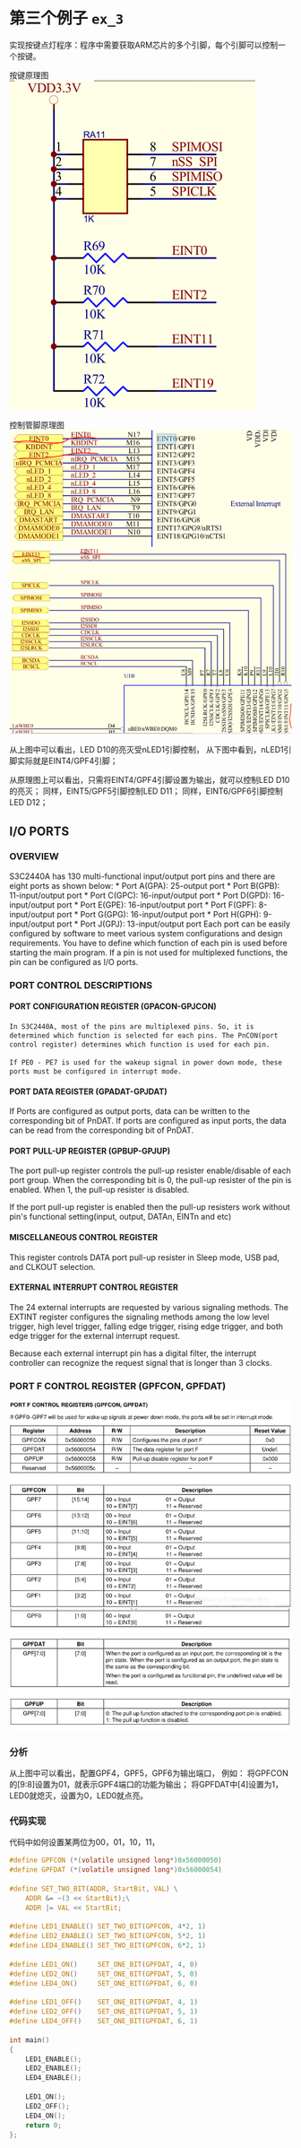 # 第三个例子 `ex_3`
实现按键点灯程序：程序中需要获取ARM芯片的多个引脚，每个引脚可以控制一个按键。

按键原理图
![按键原理图](https://github.com/kongdehua/uboot/raw/master/stage1/ex_3/image/switch.png "按键原理图")

控制管脚原理图
![控制管脚原理图](https://github.com/kongdehua/uboot/raw/master/stage1/ex_3/image/gpio_INT_0_2.png "控制管脚原理图")
![控制管脚原理图](https://github.com/kongdehua/uboot/raw/master/stage1/ex_3/image/gpio_INT_11.png "控制管脚原理图")

从上图中可以看出，LED D10的亮灭受nLED1引脚控制，
从下图中看到，nLED1引脚实际就是EINT4/GPF4引脚；

从原理图上可以看出，只需将EINT4/GPF4引脚设置为输出，就可以控制LED D10的亮灭；
同样，EINT5/GPF5引脚控制LED D11；
同样，EINT6/GPF6引脚控制LED D12；

## I/O PORTS

### OVERVIEW
S3C2440A has 130 multi-functional input/output port pins and there are eight ports as shown below:
	* Port A(GPA): 25-output port
	* Port B(GPB): 11-input/output port
	* Port C(GPC): 16-input/output port
	* Port D(GPD): 16-input/output port
	* Port E(GPE): 16-input/output port
	* Port F(GPF):  8-input/output port
	* Port G(GPG): 16-input/output port
	* Port H(GPH):  9-input/output port
	* Port J(GPJ): 13-input/output port
Each port can be easily configured by software to meet various system configurations and design requirements. You have to define which function of each pin is used before starting the main program. If a pin is not used for multiplexed functions, the pin can be configured as I/O ports.

### PORT CONTROL DESCRIPTIONS
#### PORT CONFIGURATION REGISTER (GPACON-GPJCON)
	In S3C2440A, most of the pins are multiplexed pins. So, it is determined which function is selected for each pins. The PnCON(port control register) determines which function is used for each pin.

	If PE0 - PE7 is used for the wakeup signal in power down mode, these ports must be configured in interrupt mode.

#### PORT DATA REGISTER (GPADAT-GPJDAT)
  If Ports are configured as output ports, data can be written to the corresponding bit of PnDAT. If ports are configured as input ports, the data can be read from the corresponding bit of PnDAT.

#### PORT PULL-UP REGISTER (GPBUP-GPJUP)
  The port pull-up register controls the pull-up resister enable/disable of each port group. When the corresponding bit is 0, the pull-up resister of the pin is enabled. When 1, the pull-up resister is disabled.

  If the port pull-up register is enabled then the pull-up resisters work without pin's functional setting(input, output, DATAn, EINTn and etc)

#### MISCELLANEOUS CONTROL REGISTER
  This register controls DATA port pull-up resister in Sleep mode, USB pad, and CLKOUT selection.

#### EXTERNAL INTERRUPT CONTROL REGISTER
  The 24 external interrupts are requested by various signaling methods. The EXTINT register configures the signaling methods among the low level trigger, high level trigger, falling edge trigger, rising edge trigger, and both edge trigger for the external interrupt request.

  Because each external interrupt pin has a digital filter, the interrupt controller can recognize the request signal that is longer than 3 clocks.

### PORT F CONTROL REGISTER (GPFCON, GPFDAT)
![GPF控制寄存器](https://github.com/kongdehua/uboot/raw/master/stage1/ex_2/image/gpio_register.png "GPF控制寄存器")
![GPF控制寄存器续](https://github.com/kongdehua/uboot/raw/master/stage1/ex_2/image/gpio_register_2.png "GPF控制寄存器续")

### 分析
从上图中可以看出，配置GPF4，GPF5，GPF6为输出端口，
例如：
将GPFCON的[9:8]设置为01，就表示GPF4端口的功能为输出；
将GPFDAT中[4]设置为1，LED0就熄灭，设置为0，LED0就点亮。

### 代码实现
代码中如何设置某两位为00，01，10，11， 

```c 
#define GPFCON (*(volatile unsigned long*)0x56000050)
#define GPFDAT (*(volatile unsigned long*)0x56000054)

#define SET_TWO_BIT(ADDR, StartBit, VAL) \
	ADDR &= ~(3 << StartBit);\
	ADDR |= VAL << StartBit;

#define LED1_ENABLE() SET_TWO_BIT(GPFCON, 4*2, 1)
#define LED2_ENABLE() SET_TWO_BIT(GPFCON, 5*2, 1)
#define LED4_ENABLE() SET_TWO_BIT(GPFCON, 6*2, 1)

#define LED1_ON()     SET_ONE_BIT(GPFDAT, 4, 0)  
#define LED2_ON()     SET_ONE_BIT(GPFDAT, 5, 0)  
#define LED4_ON()     SET_ONE_BIT(GPFDAT, 6, 0)  

#define LED1_OFF()    SET_ONE_BIT(GPFDAT, 4, 1)  
#define LED2_OFF()    SET_ONE_BIT(GPFDAT, 5, 1)  
#define LED4_OFF()    SET_ONE_BIT(GPFDAT, 6, 1)  
	
int main()
{
	LED1_ENABLE();
	LED2_ENABLE();
	LED4_ENABLE();

	LED1_ON();
	LED2_OFF();
	LED4_ON();
	return 0;
};
```
